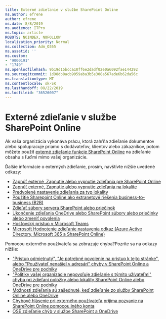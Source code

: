 ```yaml
---
title: Externé zdieľanie v službe SharePoint Online
ms.author: efrene
author: efrene
ms.date: 8/8/2019
ms.audience: ITPro
ms.topic: article
ROBOTS: NOINDEX, NOFOLLOW
localization_priority: Normal
ms.collection: Adm_O365
ms.assetid: ''
ms.custom:
- "9000191"
- "1749"
ms.openlocfilehash: 9b19d15bcca10ff6e2dadf02e0a6092fae144292
ms.sourcegitcommit: 1d98db8acb9959aba3b5e308a567ade6b62da56c
ms.translationtype: MT
ms.contentlocale: sk-SK
ms.lasthandoff: 08/22/2019
ms.locfileid: "36526007"
---
```

# <a name="external-sharing-in-sharepoint-online"></a>Externé zdieľanie v službe SharePoint Online

Ak vaša organizácia vykonáva prácu, ktorá zahŕňa zdieľanie dokumentov alebo spolupracuje priamo s dodávateľov, klientov alebo zákazníkov, potom môžete použiť [externé zdieľanie funkcie SharePoint Online](https://docs.microsoft.com/sharepoint/external-sharing-overview) na zdieľanie obsahu s ľuďmi mimo vašej organizácie.

Ďalšie informácie o externých zdieľanie, prosím, navštívte nižšie uvedené odkazy:

- [Zapnúť externé, Zapnutie alebo vypnutie zdieľania pre SharePoint Online](https://docs.microsoft.com/sharepoint/turn-external-sharing-on-or-off)
- [Zapnúť externé, Zapnutie alebo vypnutie zdieľania na lokalite](https://docs.microsoft.com/sharepoint/change-external-sharing-site)
- [Predvolené nastavenie zdieľania za typ lokality](https://docs.microsoft.com/Office365/Enterprise/microsoft-365-guest-settings#sharepoint-site-level)
- [Použitie Sharepoint Online ako extranetové riešenia business-to-business (B2B)](https://docs.microsoft.com/sharepoint/create-b2b-extranet)
- [Zdieľať súbory servera SharePoint alebo priečinok](https://support.office.com/article/share-sharepoint-files-or-folders-1fe37332-0f9a-4719-970e-d2578da4941c)
- [Ukončenie zdieľania OneDrive alebo SharePoint súbory alebo priečinky alebo zmeniť povolenia](https://support.office.com/article/stop-sharing-onedrive-or-sharepoint-files-or-folders-or-change-permissions-0a36470f-d7fe-40a0-bd74-0ac6c1e13323?ui=en-US&rs=en-US&ad=US)
- [Hosťovský prístup v Microsoft Teams](https://docs.microsoft.com/MicrosoftTeams/guest-access)
- [Microsoft Hodnotenie zdieľanie nastavenia odkaz (Azure Active Directory, Microsoft 365 a SharePoint Online)](https://docs.microsoft.com/Office365/Enterprise/microsoft-365-guest-settings)

Pomocou externého používateľa sa zobrazuje chyba?Pozrite sa na odkazy nižšie:

- ["Prístup odmietnutý", "Je potrebné povolenie na prístup k tejto stránke", alebo "Používateľ nenašiel v adresári" chyby v SharePoint Online a OneDrive pre podniky](https://docs.microsoft.com/sharepoint/support/administration/access-denied-or-need-permission-error-sharepoint-online-or-onedrive-for-business)
- ["Politiky vašej organizácie nepovoľuje zdieľanie s týmito užívateľmi" chyba pri zdieľaní položky alebo lokality SharePoint Online alebo OneDrive pre podniky](https://docs.microsoft.com/sharepoint/support/administration/organization-policies-do-not-allow-you-to-share-with-users-error)
- [Možnosti zdieľania sú zašednuté, keď zdieľanie zo služby SharePoint Online alebo OneDrive](https://docs.microsoft.com/sharepoint/support/administration/sharing-options-grayed-out-when-sharing-from-sharepoint-online-or-onedrive)
- [Chybové hlásenie pri externého používateľa prijíma pozvanie na SharePoint Online pomocou iného konta](https://support.office.com/article/Error-message-when-an-external-user-accepts-a-SharePoint-Online-invitation-by-using-another-account-f0d34413-ea7c-42c7-a485-c4e5d421e5f0-)
- [OSE zdieľanie chýb v službe SharePoint a OneDrive](https://docs.microsoft.com/sharepoint/sharepoint-onedrive-error-message)


